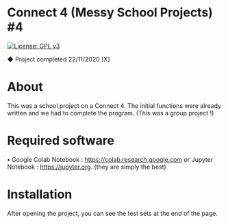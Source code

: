 # Connect 4 (Messy School Projects) #4
[![License: GPL v3](https://img.shields.io/badge/License-GPLv3-blue.svg)](https://www.gnu.org/licenses/gpl-3.0)

◆ Project completed 22/11/2020 [X]

# About

This was a school project on a Connect 4. The initial functions were already written and we had to complete the program. (This was a group project !)

# Required software

**•** Google Colab Notebook : https://colab.research.google.com or Jupyter Notebook : https://jupyter.org. (they are simply the best)

# Installation

After opening the project, you can see the test sets at the end of the page.
